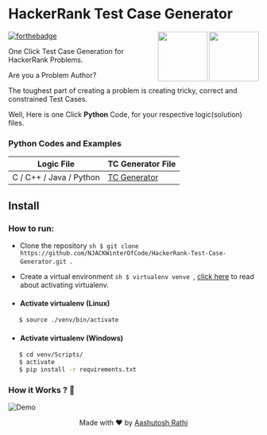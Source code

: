 # HackerRank Test Case Generator

[<img src="https://image.flaticon.com/icons/svg/180/180867.svg" align="right" width="100">](#)
[<img src="https://brandfolder.com/hackerrank/logo/hackerrank-primary-logo.png" align="right" width="100">](https://www.hackerrank.com/)

[![forthebadge](http://forthebadge.com/images/badges/made-with-python.svg)](http://forthebadge.com)

One Click Test Case Generation for HackerRank Problems.

Are you a Problem Author?

The toughest part of creating a problem is creating tricky, correct and constrained Test Cases.

Well, Here is one Click **Python** Code, for your respective logic(solution) files.

### Python Codes and Examples

Logic File | TC Generator File |
------------------ | ------------- |
C / C++ / Java / Python | [TC Generator](/tc_generator/tc_gen.py) |

## Install

### How to run:  

* Clone the repository ```sh $ git clone https://github.com/NJACKWinterOfCode/HackerRank-Test-Case-Generator.git ```.

* Create a virtual environment ```sh $ virtualenv venve ```, 
[click here](https://stackoverflow.com/questions/14604699/how-to-activate-virtualenv) to read about activating virtualenv.

* #### Activate virtualenv (Linux)
```sh
   $ source ./venv/bin/activate
```
* #### Activate virtualenv (Windows)
```sh
   $ cd venv/Scripts/
   $ activate
   $ pip install -r requirements.txt
```   

### How it Works ? 🤔

![Demo](demo.gif)

<p align="center"> Made with ❤ by <a href="https://github.com/aashutoshrathi">Aashutosh Rathi</a></p>
